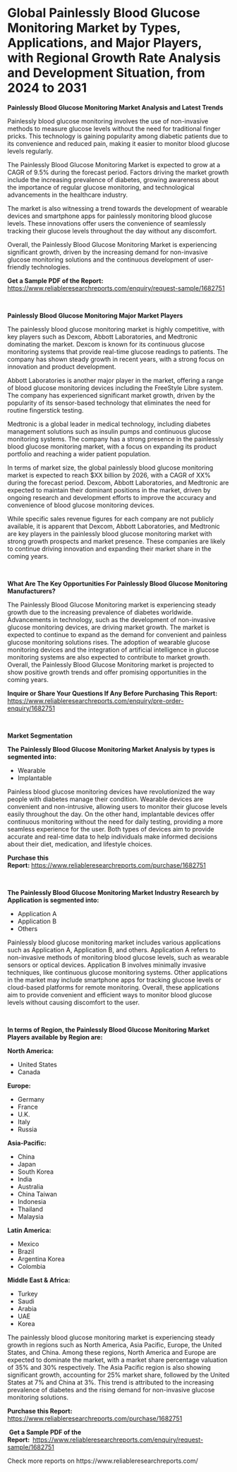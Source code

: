 <p><h1>Global Painlessly Blood Glucose Monitoring Market by Types, Applications, and Major Players, with Regional Growth Rate Analysis and Development Situation, from 2024 to 2031</h1></p><p><strong>Painlessly Blood Glucose Monitoring Market Analysis and Latest Trends</strong></p>
<p><p>Painlessly blood glucose monitoring involves the use of non-invasive methods to measure glucose levels without the need for traditional finger pricks. This technology is gaining popularity among diabetic patients due to its convenience and reduced pain, making it easier to monitor blood glucose levels regularly.</p><p>The Painlessly Blood Glucose Monitoring Market is expected to grow at a CAGR of 9.5% during the forecast period. Factors driving the market growth include the increasing prevalence of diabetes, growing awareness about the importance of regular glucose monitoring, and technological advancements in the healthcare industry.</p><p>The market is also witnessing a trend towards the development of wearable devices and smartphone apps for painlessly monitoring blood glucose levels. These innovations offer users the convenience of seamlessly tracking their glucose levels throughout the day without any discomfort.</p><p>Overall, the Painlessly Blood Glucose Monitoring Market is experiencing significant growth, driven by the increasing demand for non-invasive glucose monitoring solutions and the continuous development of user-friendly technologies.</p></p>
<p><strong>Get a Sample PDF of the Report:&nbsp;</strong> <a href="https://www.reliableresearchreports.com/enquiry/request-sample/1682751">https://www.reliableresearchreports.com/enquiry/request-sample/1682751</a></p>
<p>&nbsp;</p>
<p><strong>Painlessly Blood Glucose Monitoring Major Market Players</strong></p>
<p><p>The painlessly blood glucose monitoring market is highly competitive, with key players such as Dexcom, Abbott Laboratories, and Medtronic dominating the market. Dexcom is known for its continuous glucose monitoring systems that provide real-time glucose readings to patients. The company has shown steady growth in recent years, with a strong focus on innovation and product development.</p><p>Abbott Laboratories is another major player in the market, offering a range of blood glucose monitoring devices including the FreeStyle Libre system. The company has experienced significant market growth, driven by the popularity of its sensor-based technology that eliminates the need for routine fingerstick testing.</p><p>Medtronic is a global leader in medical technology, including diabetes management solutions such as insulin pumps and continuous glucose monitoring systems. The company has a strong presence in the painlessly blood glucose monitoring market, with a focus on expanding its product portfolio and reaching a wider patient population.</p><p>In terms of market size, the global painlessly blood glucose monitoring market is expected to reach $XX billion by 2026, with a CAGR of XX% during the forecast period. Dexcom, Abbott Laboratories, and Medtronic are expected to maintain their dominant positions in the market, driven by ongoing research and development efforts to improve the accuracy and convenience of blood glucose monitoring devices.</p><p>While specific sales revenue figures for each company are not publicly available, it is apparent that Dexcom, Abbott Laboratories, and Medtronic are key players in the painlessly blood glucose monitoring market with strong growth prospects and market presence. These companies are likely to continue driving innovation and expanding their market share in the coming years.</p></p>
<p>&nbsp;</p>
<p><strong>What Are The Key Opportunities For Painlessly Blood Glucose Monitoring Manufacturers?</strong></p>
<p><p>The Painlessly Blood Glucose Monitoring market is experiencing steady growth due to the increasing prevalence of diabetes worldwide. Advancements in technology, such as the development of non-invasive glucose monitoring devices, are driving market growth. The market is expected to continue to expand as the demand for convenient and painless glucose monitoring solutions rises. The adoption of wearable glucose monitoring devices and the integration of artificial intelligence in glucose monitoring systems are also expected to contribute to market growth. Overall, the Painlessly Blood Glucose Monitoring market is projected to show positive growth trends and offer promising opportunities in the coming years.</p></p>
<p><strong>Inquire or Share Your Questions If Any Before Purchasing This Report:</strong> <a href="https://www.reliableresearchreports.com/enquiry/pre-order-enquiry/1682751">https://www.reliableresearchreports.com/enquiry/pre-order-enquiry/1682751</a></p>
<p>&nbsp;</p>
<p><strong>Market Segmentation</strong></p>
<p><strong>The Painlessly Blood Glucose Monitoring Market Analysis by types is segmented into:</strong></p>
<p><ul><li>Wearable</li><li>Implantable</li></ul></p>
<p><p>Painless blood glucose monitoring devices have revolutionized the way people with diabetes manage their condition. Wearable devices are convenient and non-intrusive, allowing users to monitor their glucose levels easily throughout the day. On the other hand, implantable devices offer continuous monitoring without the need for daily testing, providing a more seamless experience for the user. Both types of devices aim to provide accurate and real-time data to help individuals make informed decisions about their diet, medication, and lifestyle choices.</p></p>
<p><strong>Purchase this Report:&nbsp;</strong><a href="https://www.reliableresearchreports.com/purchase/1682751">https://www.reliableresearchreports.com/purchase/1682751</a></p>
<p>&nbsp;</p>
<p><strong>The Painlessly Blood Glucose Monitoring Market Industry Research by Application is segmented into:</strong></p>
<p><ul><li>Application A</li><li>Application B</li><li>Others</li></ul></p>
<p><p>Painlessly blood glucose monitoring market includes various applications such as Application A, Application B, and others. Application A refers to non-invasive methods of monitoring blood glucose levels, such as wearable sensors or optical devices. Application B involves minimally invasive techniques, like continuous glucose monitoring systems. Other applications in the market may include smartphone apps for tracking glucose levels or cloud-based platforms for remote monitoring. Overall, these applications aim to provide convenient and efficient ways to monitor blood glucose levels without causing discomfort to the user.</p></p>
<p>&nbsp;</p>
<p><strong>In terms of Region, the Painlessly Blood Glucose Monitoring Market Players available by Region are:</strong></p>
<p>
    <p> <strong> North America: </strong>
        <ul>
            <li>United States</li>
            <li>Canada</li>
        </ul>
        </p> 
    <p> <strong> Europe: </strong>
        <ul>
            <li>Germany</li>
            <li>France</li>
            <li>U.K.</li>
            <li>Italy</li>
            <li>Russia</li>
        </ul>
        </p> 
    <p> <strong> Asia-Pacific: </strong>
        <ul>
            <li>China</li>
            <li>Japan</li>
            <li>South Korea</li>
            <li>India</li>
            <li>Australia</li>
            <li>China Taiwan</li>
            <li>Indonesia</li>
            <li>Thailand</li>
            <li>Malaysia</li>
        </ul>
        </p> 
    <p> <strong> Latin America: </strong>
        <ul>
            <li>Mexico</li>
            <li>Brazil</li>
            <li>Argentina Korea</li>
            <li>Colombia</li>
        </ul>
        </p> 
    <p> <strong> Middle East & Africa: </strong>
        <ul>
            <li>Turkey</li>
            <li>Saudi</li>
            <li>Arabia</li>
            <li>UAE</li>
            <li>Korea</li>
        </ul>
    </p>
    </p>
<p><p>The painlessly blood glucose monitoring market is experiencing steady growth in regions such as North America, Asia Pacific, Europe, the United States, and China. Among these regions, North America and Europe are expected to dominate the market, with a market share percentage valuation of 35% and 30% respectively. The Asia Pacific region is also showing significant growth, accounting for 25% market share, followed by the United States at 7% and China at 3%. This trend is attributed to the increasing prevalence of diabetes and the rising demand for non-invasive glucose monitoring solutions.</p></p>
<p><strong>Purchase this Report: </strong><a href="https://www.reliableresearchreports.com/purchase/1682751">https://www.reliableresearchreports.com/purchase/1682751</a></p>
<p>&nbsp;<strong>Get a Sample PDF of the Report:&nbsp;&nbsp;</strong><a href="https://www.reliableresearchreports.com/enquiry/request-sample/1682751">https://www.reliableresearchreports.com/enquiry/request-sample/1682751</a></p>
<p><strong></strong></p>
<p>Check more reports on https://www.reliableresearchreports.com/</p>